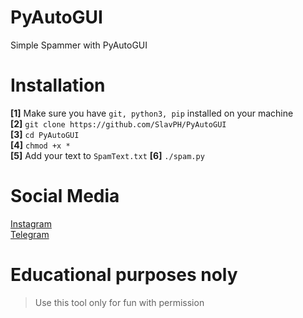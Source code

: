 # PyAutoGUI
Simple Spammer with PyAutoGUI

# Installation
**[1]** Make sure you have `git, python3, pip` installed on your machine                              
**[2]** `git clone https://github.com/SlavPH/PyAutoGUI`                             
**[3]** `cd PyAutoGUI`               
**[4]** `chmod +x *`                  
**[5]** Add your text to `SpamText.txt`
**[6]** `./spam.py` 

# Social Media
[Instagram](https://instagram.com/theslavph)                                                
[Telegram](https://telegram.me/slavph)

# Educational purposes noly                 
> Use this tool only for fun with permission
